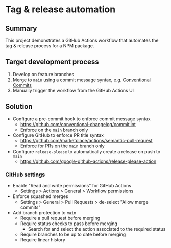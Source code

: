# Tag & release automation

## Summary

This project demonstrates a GitHub Actions workflow that automates the tag & release process for a NPM package.

## Target development process

1. Develop on feature branches
2. Merge to `main` using a commit message syntax, e.g. [Conventional Commits](https://www.conventionalcommits.org/en/v1.0.0/)
3. Manually trigger the workflow from the GitHub Actions UI

## Solution

- Configure a pre-commit hook to enforce commit message syntax
  - https://github.com/conventional-changelog/commitlint
  - Enforce on the `main` branch only
- Configure GitHub to enforce PR title syntax
  - https://github.com/marketplace/actions/semantic-pull-request
  - Enforce for PRs on the `main` branch only
- Configure `release-please` to automatically create a release on push to `main`
  - https://github.com/google-github-actions/release-please-action

### GitHub settings

- Enable "Read and write permissions" for GitHub Actions
  - Settings > Actions > General > Workflow permissions
- Enforce squashed merges
  - Settings > General > Pull Requests > de-select "Allow merge commits"
- Add branch protection to `main`
  - Require a pull request before merging
  - Require status checks to pass before merging
    - Search for and select the action associated to the required status
  - Require branches to be up to date before merging
  - Require linear history
